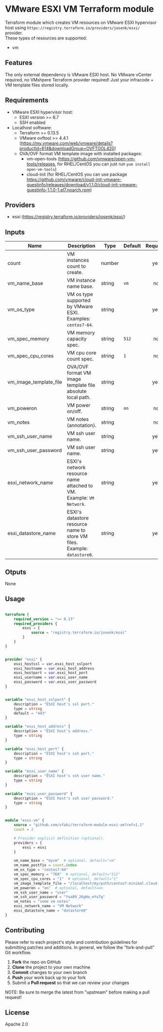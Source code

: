 # VMware ESXI VM Terraform module
Terraform module which creates VM resources on VMware ESXI hypervisor host using `https://registry.terraform.io/providers/josenk/esxi/` provider.  
These types of resources are supported:  
- vm


## Features
The only external dependency is VMware ESXI host. No VMware vCenter required, no VMshpere Terraform provider required! Just your infracode + VM template files stored locally.


## Requirements
- VMware ESXI hypervisor host:
    - ESXI version >= 6.7
    - SSH enabled
- Localhost software:
    - Terraform >= 0.13.5
    - VMware ovftool >= 4.4.1 (https://my.vmware.com/web/vmware/details?productId=614&downloadGroup=OVFTOOL420)
    - OVA/OVF format VM template image with installed packages:
        - vm-open-tools (https://github.com/vmware/open-vm-tools/releases, for RHEL/CentOS you can just run `yum install open-vm-tools`)
        - cloud-init (for RHEL/CentOS you can use package https://github.com/vmware/cloud-init-vmware-guestinfo/releases/download/v1.1.0/cloud-init-vmware-guestinfo-1.1.0-1.el7.noarch.rpm)


## Providers
- esxi (https://registry.terraform.io/providers/josenk/esxi/)


## Inputs
| Name | Description | Type | Default | Required |
|------|-------------|------|---------|:--------:|
| count | VM instances count to create. | number |  | yes |
| vm_name_base | VM instance name base. | string | `vm` | no |
| vm_os_type | VM os type supported by VMware ESXI. Examples: `centos7-64`. | string | | yes |
| vm_spec_memory | VM memory capacity spec. | string | `512` | no |
| vm_spec_cpu_cores | VM cpu core count spec. | string | `1` | no |
| vm_image_template_file | OVA/OVF format VM image template file absolute local path. | string | | yes |
| vm_poweron | VM power on/off. | string | `on` | no |
| vm_notes | VM notes (annotation). | string | | no |
| vm_ssh_user_name | VM ssh user name. | string | | yes |
| vm_ssh_user_password | VM ssh user name. | string | | yes |
| esxi_network_name | ESXI's network resource name attached to VM. Example: `VM Network`. | string | | yes |
| esxi_datastore_name | ESXI's datastore resource name to store VM files. Example: `datastore0`. | string | | yes |


## Otputs
None


## Usage

```terraform

terraform {
    required_version = ">= 0.13"
    required_providers {
        esxi = {
            source = "registry.terraform.io/josenk/esxi"
        }
    }
}


provider "esxi" {
    esxi_hostssl = var.esxi_host_sslport
    esxi_hostname = var.esxi_host_address
    esxi_hostport = var.esxi_host_port
    esxi_username = var.esxi_user_name
    esxi_password = var.esxi_user_password
}


variable "esxi_host_sslport" {
    description = "ESXI host's ssl port."
    type = string
    default = "443"
}

variable "esxi_host_address" {
    description = "ESXI host's address."
    type = string
}

variable "esxi_host_port" {
    description = "ESXI host's ssh port."
    type = string
}

variable "esxi_user_name" {
    description = "ESXI host's ssh user name."
    type = string
}

variable "esxi_user_password" {
    description = "ESXI host's ssh user password."
    type = string
}


module "esxi-vm" {
    source = "github.com/vfabi/terraform-module-esxi-vm?ref=1.1"
    count = 2

    # Provider explicit definition (optional).
    providers = {
        esxi = esxi
    }

    vm_name_base = "myvm"  # optional, default="vm"
    vm_name_postfix = count.index
    vm_os_type = "centos7-64"
    vm_spec_memory = "768"  # optional, default="512"
    vm_spec_cpu_cores = "1"  # optional, default="1"
    vm_image_template_file = "/localhost/my/path/centos7-minimal.cloud-init.x86_64.ova"
    vm_poweron = "on"  # optional, default=on
    vm_ssh_user_name = "user"
    vm_ssh_user_password = "Yua89_26gHa_eYu7q"
    vm_notes = "some vm notes"
    esxi_network_name = "VM Network"
    esxi_datastore_name = "datastore0"
}

```


## Contributing
Please refer to each project's style and contribution guidelines for submitting patches and additions. In general, we follow the "fork-and-pull" Git workflow.

 1. **Fork** the repo on GitHub
 2. **Clone** the project to your own machine
 3. **Commit** changes to your own branch
 4. **Push** your work back up to your fork
 5. Submit a **Pull request** so that we can review your changes

NOTE: Be sure to merge the latest from "upstream" before making a pull request!


## License
Apache 2.0
